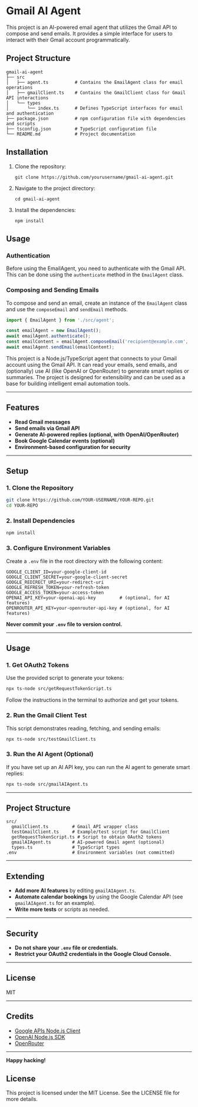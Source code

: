 # Gmail AI Agent

This project is an AI-powered email agent that utilizes the Gmail API to compose and send emails. It provides a simple interface for users to interact with their Gmail account programmatically.

## Project Structure

```
gmail-ai-agent
├── src
│   ├── agent.ts          # Contains the EmailAgent class for email operations
│   ├── gmailClient.ts    # Contains the GmailClient class for Gmail API interactions
│   └── types
│       └── index.ts      # Defines TypeScript interfaces for email and authentication
├── package.json          # npm configuration file with dependencies and scripts
├── tsconfig.json         # TypeScript configuration file
└── README.md             # Project documentation
```

## Installation

1. Clone the repository:
   ```
   git clone https://github.com/yourusername/gmail-ai-agent.git
   ```

2. Navigate to the project directory:
   ```
   cd gmail-ai-agent
   ```

3. Install the dependencies:
   ```
   npm install
   ```

## Usage

### Authentication

Before using the EmailAgent, you need to authenticate with the Gmail API. This can be done using the `authenticate` method in the `EmailAgent` class.

### Composing and Sending Emails

To compose and send an email, create an instance of the `EmailAgent` class and use the `composeEmail` and `sendEmail` methods.

```typescript
import { EmailAgent } from './src/agent';

const emailAgent = new EmailAgent();
await emailAgent.authenticate();
const emailContent = emailAgent.composeEmail('recipient@example.com', 'Subject', 'Email body');
await emailAgent.sendEmail(emailContent);

```

This project is a Node.js/TypeScript agent that connects to your Gmail account using the Gmail API. It can read your emails, send emails, and (optionally) use AI (like OpenAI or OpenRouter) to generate smart replies or summaries. The project is designed for extensibility and can be used as a base for building intelligent email automation tools.

---

## Features

- **Read Gmail messages**  
- **Send emails via Gmail API**
- **Generate AI-powered replies (optional, with OpenAI/OpenRouter)**
- **Book Google Calendar events (optional)**
- **Environment-based configuration for security**

---

## Setup

### 1. Clone the Repository

```sh
git clone https://github.com/YOUR-USERNAME/YOUR-REPO.git
cd YOUR-REPO
```

### 2. Install Dependencies

```sh
npm install
```

### 3. Configure Environment Variables

Create a `.env` file in the root directory with the following content:

```
GOOGLE_CLIENT_ID=your-google-client-id
GOOGLE_CLIENT_SECRET=your-google-client-secret
GOOGLE_REDIRECT_URI=your-redirect-uri
GOOGLE_REFRESH_TOKEN=your-refresh-token
GOOGLE_ACCESS_TOKEN=your-access-token
OPENAI_API_KEY=your-openai-api-key         # (optional, for AI features)
OPENROUTER_API_KEY=your-openrouter-api-key # (optional, for AI features)
```

**Never commit your `.env` file to version control.**

---

## Usage

### 1. Get OAuth2 Tokens

Use the provided script to generate your tokens:

```sh
npx ts-node src/getRequestTokenScript.ts
```

Follow the instructions in the terminal to authorize and get your tokens.

### 2. Run the Gmail Client Test

This script demonstrates reading, fetching, and sending emails:

```sh
npx ts-node src/testGmailClient.ts
```

### 3. Run the AI Agent (Optional)

If you have set up an AI API key, you can run the AI agent to generate smart replies:

```sh
npx ts-node src/gmailAIAgent.ts
```

---

## Project Structure

```
src/
  gmailClient.ts         # Gmail API wrapper class
  testGmailClient.ts     # Example/test script for GmailClient
  getRequestTokenScript.ts # Script to obtain OAuth2 tokens
  gmailAIAgent.ts        # AI-powered Gmail agent (optional)
  types.ts               # TypeScript types
.env                     # Environment variables (not committed)
```

---

## Extending

- **Add more AI features** by editing `gmailAIAgent.ts`.
- **Automate calendar bookings** by using the Google Calendar API (see `gmailAIAgent.ts` for an example).
- **Write more tests** or scripts as needed.

---

## Security

- **Do not share your `.env` file or credentials.**
- **Restrict your OAuth2 credentials in the Google Cloud Console.**

---

## License

MIT

---

## Credits

- [Google APIs Node.js Client](https://github.com/googleapis/google-api-nodejs-client)
- [OpenAI Node.js SDK](https://github.com/openai/openai-node)
- [OpenRouter](https://openrouter.ai/)

---

**Happy hacking!**

## License

This project is licensed under the MIT License. See the LICENSE file for more details.
